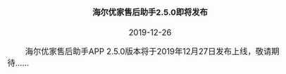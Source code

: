 <html> 
<head> 
<style type="text/css"> 
body {  
  margin-top: -60px; 
  font-size: 18px; 
}  
</style>  
</head>  
<body>  
<div align="center"><h4><b>海尔优家售后助手2.5.0即将发布</b></h3></div>    
<div align="center">2019-12-26</div>    

&nbsp;&nbsp;&nbsp;&nbsp;&nbsp;&nbsp;&nbsp;&nbsp;海尔优家售后助手APP 2.5.0版本将于2019年12月27日发布上线，敬请期待……  
</body>  
</html>  
